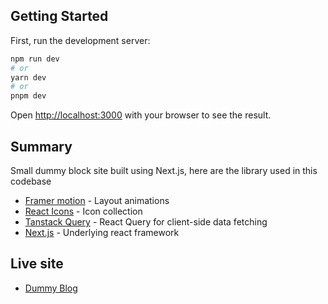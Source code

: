 ## Getting Started

First, run the development server:

```bash
npm run dev
# or
yarn dev
# or
pnpm dev
```

Open [http://localhost:3000](http://localhost:3000) with your browser to see the result.

## Summary

Small dummy block site built using Next.js, here are the library used in this codebase

- [Framer motion](https://www.framer.com/motion/introduction/) - Layout animations
- [React Icons](https://react-icons.github.io/react-icons) - Icon collection 
- [Tanstack Query](https://tanstack.com/query/latest/docs/react/overview) - React Query for client-side data fetching
- [Next.js](https://nextjs.org/) - Underlying react framework

## Live site

- [Dummy Blog](https://polite-starburst-3aa0ef.netlify.app/)